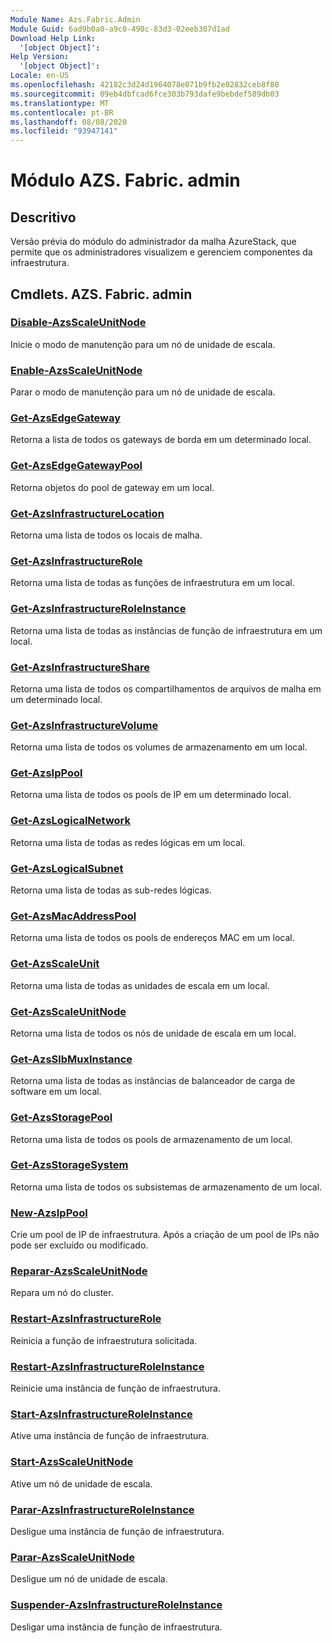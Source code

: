 ```yaml
---
Module Name: Azs.Fabric.Admin
Module Guid: 6ad9b0a0-a9c0-490c-83d3-02eeb307d1ad
Download Help Link:
  '[object Object]': 
Help Version:
  '[object Object]': 
Locale: en-US
ms.openlocfilehash: 42182c3d24d1964078e071b9fb2e02832ceb8f80
ms.sourcegitcommit: 09eb4dbfcad6fce303b793dafe9bebdef589db03
ms.translationtype: MT
ms.contentlocale: pt-BR
ms.lasthandoff: 08/08/2020
ms.locfileid: "93947141"
---
```

# Módulo AZS. Fabric. admin
## Descritivo
Versão prévia do módulo do administrador da malha AzureStack, que permite que os administradores visualizem e gerenciem componentes da infraestrutura.  
## Cmdlets. AZS. Fabric. admin
### [Disable-AzsScaleUnitNode](Disable-AzsScaleUnitNode.md)
Inicie o modo de manutenção para um nó de unidade de escala.

### [Enable-AzsScaleUnitNode](Enable-AzsScaleUnitNode.md)
Parar o modo de manutenção para um nó de unidade de escala.

### [Get-AzsEdgeGateway](Get-AzsEdgeGateway.md)
Retorna a lista de todos os gateways de borda em um determinado local.

### [Get-AzsEdgeGatewayPool](Get-AzsEdgeGatewayPool.md)
Retorna objetos do pool de gateway em um local.

### [Get-AzsInfrastructureLocation](Get-AzsInfrastructureLocation.md)
Retorna uma lista de todos os locais de malha.

### [Get-AzsInfrastructureRole](Get-AzsInfrastructureRole.md)
Retorna uma lista de todas as funções de infraestrutura em um local.

### [Get-AzsInfrastructureRoleInstance](Get-AzsInfrastructureRoleInstance.md)
Retorna uma lista de todas as instâncias de função de infraestrutura em um local.

### [Get-AzsInfrastructureShare](Get-AzsInfrastructureShare.md)
Retorna uma lista de todos os compartilhamentos de arquivos de malha em um determinado local.

### [Get-AzsInfrastructureVolume](Get-AzsInfrastructureVolume.md)
Retorna uma lista de todos os volumes de armazenamento em um local.

### [Get-AzsIpPool](Get-AzsIpPool.md)
Retorna uma lista de todos os pools de IP em um determinado local.

### [Get-AzsLogicalNetwork](Get-AzsLogicalNetwork.md)
Retorna uma lista de todas as redes lógicas em um local.

### [Get-AzsLogicalSubnet](Get-AzsLogicalSubnet.md)
Retorna uma lista de todas as sub-redes lógicas.

### [Get-AzsMacAddressPool](Get-AzsMacAddressPool.md)
Retorna uma lista de todos os pools de endereços MAC em um local.

### [Get-AzsScaleUnit](Get-AzsScaleUnit.md)
Retorna uma lista de todas as unidades de escala em um local.

### [Get-AzsScaleUnitNode](Get-AzsScaleUnitNode.md)
Retorna uma lista de todos os nós de unidade de escala em um local.

### [Get-AzsSlbMuxInstance](Get-AzsSlbMuxInstance.md)
Retorna uma lista de todas as instâncias de balanceador de carga de software em um local.

### [Get-AzsStoragePool](Get-AzsStoragePool.md)
Retorna uma lista de todos os pools de armazenamento de um local.

### [Get-AzsStorageSystem](Get-AzsStorageSystem.md)
Retorna uma lista de todos os subsistemas de armazenamento de um local.

### [New-AzsIpPool](New-AzsIpPool.md)
Crie um pool de IP de infraestrutura. Após a criação de um pool de IPs não pode ser excluído ou modificado.

### [Reparar-AzsScaleUnitNode](Repair-AzsScaleUnitNode.md)
Repara um nó do cluster.

### [Restart-AzsInfrastructureRole](Restart-AzsInfrastructureRole.md)
Reinicia a função de infraestrutura solicitada.

### [Restart-AzsInfrastructureRoleInstance](Restart-AzsInfrastructureRoleInstance.md)
Reinicie uma instância de função de infraestrutura.

### [Start-AzsInfrastructureRoleInstance](Start-AzsInfrastructureRoleInstance.md)
Ative uma instância de função de infraestrutura.

### [Start-AzsScaleUnitNode](Start-AzsScaleUnitNode.md)
Ative um nó de unidade de escala.

### [Parar-AzsInfrastructureRoleInstance](Stop-AzsInfrastructureRoleInstance.md)
Desligue uma instância de função de infraestrutura.

### [Parar-AzsScaleUnitNode](Stop-AzsScaleUnitNode.md)
Desligue um nó de unidade de escala.

### [Suspender-AzsInfrastructureRoleInstance](Suspend-AzsInfrastructureRoleInstance.md)
Desligar uma instância de função de infraestrutura.

